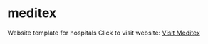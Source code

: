 # meditex
Website template for hospitals
Click to visit website:  <a href="https://adnan866.github.io/meditex/">Visit Meditex</a>
